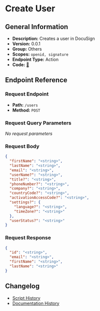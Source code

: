 # Create User

## General Information

- **Description:** Creates a user in DocuSign
- **Version:** 0.0.1
- **Group:** Others
- **Scopes:** `openid, signature`
- **Endpoint Type:** Action
- **Code:** [🔗](https://github.com/NangoHQ/integration-templates/tree/main/integrations/docusign-sandbox/actions/create-user.ts)


## Endpoint Reference

### Request Endpoint

- **Path:** `/users`
- **Method:** `POST`

### Request Query Parameters

_No request parameters_

### Request Body

```json
{
  "firstName": "<string>",
  "lastName": "<string>",
  "email": "<string>",
  "userName?": "<string>",
  "title?": "<string>",
  "phoneNumber?": "<string>",
  "company?": "<string>",
  "countryCode?": "<string>",
  "activationAccessCode?": "<string>",
  "settings?": {
    "language?": "<string>",
    "timeZone?": "<string>"
  },
  "userStatus?": "<string>"
}
```

### Request Response

```json
{
  "id": "<string>",
  "email": "<string>",
  "firstName": "<string>",
  "lastName": "<string>"
}
```

## Changelog

- [Script History](https://github.com/NangoHQ/integration-templates/commits/main/integrations/docusign-sandbox/actions/create-user.ts)
- [Documentation History](https://github.com/NangoHQ/integration-templates/commits/main/integrations/docusign-sandbox/actions/create-user.md)

<!-- END  GENERATED CONTENT -->

